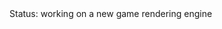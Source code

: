 <DOCTYPE html>
<html>
Status: working on a new game rendering engine 
 
 <style>
body {
  background-image: url('ii.png');
}

    <!-- <div>
    Tutorial - installing a debian image <a href="https://drspineci.github.io/install-debian.text" > debian image </a>
  </div>
  -->
   <div>
    Tutorial -  <a href="https://drspineci.github.io/encrypt2-0.sh" > encrypting </a> with openssl and  <a href="https://drspineci.github.io/decrypt2-0.sh" > decrypting </a> a folder or file 
  </div>
  <div>
Burning a mp3 cd after using a app for downloading u.k. music<a href="https://drspineci.github.io" > soon </a>
  </div>
 
}
  
 
 
 
 
 
   <div>
Check out more about me <a href="https://drspineci.github.io/cv.spineci-PDL.txt" > here</a>
  </div>

</style>

 
  </html>
